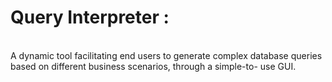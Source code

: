 <h1>Query Interpreter : </h1><br>
A dynamic tool facilitating end users to generate complex database queries based on different business scenarios, through a simple-to- use GUI.
<br>
<br>
